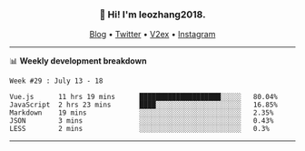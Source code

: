 <h3 align="center">👋 Hi! I'm leozhang2018.</h3>
<p align="center">
  <a href="https://code.leozhang2018.me">Blog</a> •
  <a href="https://twitter.com/leozhang2018">Twitter</a> •
  <a href="https://www.v2ex.com/member/leozhang">V2ex</a> •
  <a href="https://www.instagram.com/leozhanghere">Instagram</a>
</p>

-------

📊 **Weekly development breakdown**
<!--START_SECTION:waka-->
```text
Week #29 : July 13 - 18

Vue.js      11 hrs 19 mins      ████████████████████░░░░░   80.04% 
JavaScript  2 hrs 23 mins       ████░░░░░░░░░░░░░░░░░░░░░   16.85% 
Markdown    19 mins             ░░░░░░░░░░░░░░░░░░░░░░░░░   2.35% 
JSON        3 mins              ░░░░░░░░░░░░░░░░░░░░░░░░░   0.43% 
LESS        2 mins              ░░░░░░░░░░░░░░░░░░░░░░░░░   0.3%
```
<!--END_SECTION:waka-->
-------

